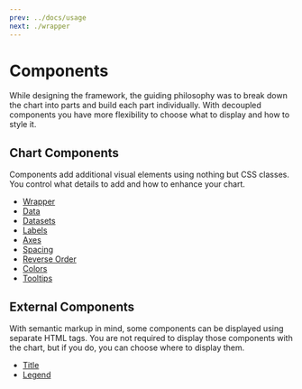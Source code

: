 ```yaml
---
prev: ../docs/usage
next: ./wrapper
---
```


# Components

While designing the framework, the guiding philosophy was to break down the chart into parts and build each part individually. With decoupled components you have more flexibility to choose what to display and how to style it.

## Chart Components

Components add additional visual elements using nothing but CSS classes. You control what details to add and how to enhance your chart. 

* [Wrapper](/components/wrapper/)
* [Data](/components/data/)
* [Datasets](/components/datasets/)
* [Labels](/components/labels/)
* [Axes](/components/axes/)
* [Spacing](/components/spacing/)
* [Reverse Order](/components/reverse-order/)
* [Colors](/components/colors/)
* [Tooltips](/components/tooltips/)

## External Components

With semantic markup in mind, some components can be displayed using separate HTML tags. You are not required to display those components with the chart, but if you do, you can choose where to display them.

* [Title](/components/title/)
* [Legend](/components/legend/)
